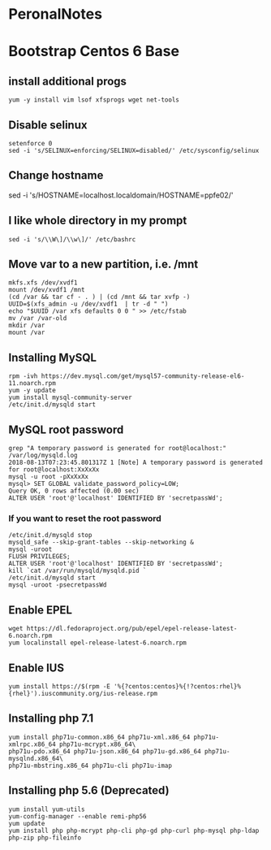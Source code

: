 # PeronalNotes
# Bootstrap Centos 6 Base

## install additional progs
```
yum -y install vim lsof xfsprogs wget net-tools
```
## Disable selinux
```
setenforce 0
sed -i 's/SELINUX=enforcing/SELINUX=disabled/' /etc/sysconfig/selinux
```
## Change hostname
sed -i 's/HOSTNAME=localhost.localdomain/HOSTNAME=ppfe02/'

## I like whole directory in my prompt
```
sed -i 's/\\W\]/\\w\]/' /etc/bashrc
```

## Move var to a new partition, i.e. /mnt
```
mkfs.xfs /dev/xvdf1
mount /dev/xvdf1 /mnt
(cd /var && tar cf - . ) | (cd /mnt && tar xvfp -)
UUID=$(xfs_admin -u /dev/xvdf1  | tr -d " ")
echo "$UUID /var xfs defaults 0 0 " >> /etc/fstab
mv /var /var-old
mkdir /var
mount /var
```

## Installing MySQL
```
rpm -ivh https://dev.mysql.com/get/mysql57-community-release-el6-11.noarch.rpm
yum -y update
yum install mysql-community-server
/etc/init.d/mysqld start
```

## MySQL root password
```
grep "A temporary password is generated for root@localhost:" /var/log/mysqld.log
2018-08-13T07:23:45.801317Z 1 [Note] A temporary password is generated for root@localhost:XxXxXx
mysql -u root -pXxXxXx
mysql> SET GLOBAL validate_password_policy=LOW;
Query OK, 0 rows affected (0.00 sec)
ALTER USER 'root'@'localhost' IDENTIFIED BY 'secretpassWd';
```

### If you want to reset the root password
```
/etc/init.d/mysqld stop
mysqld_safe --skip-grant-tables --skip-networking &
mysql -uroot
FLUSH PRIVILEGES;
ALTER USER 'root'@'localhost' IDENTIFIED BY 'secretpassWd';
kill `cat /var/run/mysqld/mysqld.pid `
/etc/init.d/mysqld start
mysql -uroot -psecretpassWd
```

## Enable EPEL
```
wget https://dl.fedoraproject.org/pub/epel/epel-release-latest-6.noarch.rpm
yum localinstall epel-release-latest-6.noarch.rpm
```
## Enable IUS
```
yum install https://$(rpm -E '%{?centos:centos}%{!?centos:rhel}%{rhel}').iuscommunity.org/ius-release.rpm
```

## Installing php 7.1
```
yum install php71u-common.x86_64 php71u-xml.x86_64 php71u-xmlrpc.x86_64 php71u-mcrypt.x86_64\
php71u-pdo.x86_64 php71u-json.x86_64 php71u-gd.x86_64 php71u-mysqlnd.x86_64\
php71u-mbstring.x86_64 php71u-cli php71u-imap 
```

## Installing php 5.6 (Deprecated)
```
yum install yum-utils
yum-config-manager --enable remi-php56
yum update
yum install php php-mcrypt php-cli php-gd php-curl php-mysql php-ldap php-zip php-fileinfo
```
